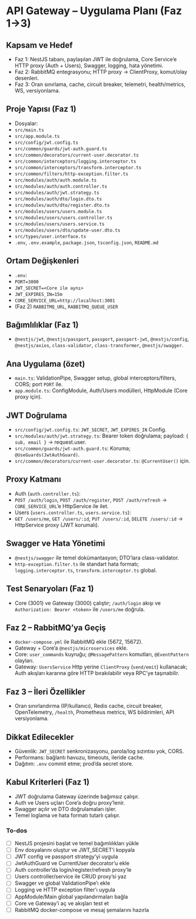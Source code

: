 <!-- 4ced6a8f-3cbc-4087-8bce-22f9179765c2 00035659-bf88-4fdb-bb6b-18c2e3cce9c2 -->
# API Gateway – Uygulama Planı (Faz 1→3)

## Kapsam ve Hedef

- Faz 1: NestJS tabanı, paylaşılan JWT ile doğrulama, Core Service’e HTTP proxy (Auth + Users), Swagger, logging, hata yönetimi.
- Faz 2: RabbitMQ entegrasyonu; HTTP proxy → ClientProxy, komut/olay desenleri.
- Faz 3: Oran sınırlama, cache, circuit breaker, telemetri, health/metrics, WS, versiyonlama.

## Proje Yapısı (Faz 1)

- Dosyalar:
- `src/main.ts`
- `src/app.module.ts`
- `src/config/jwt.config.ts`
- `src/common/guards/jwt-auth.guard.ts`
- `src/common/decorators/current-user.decorator.ts`
- `src/common/interceptors/logging.interceptor.ts`
- `src/common/interceptors/transform.interceptor.ts`
- `src/common/filters/http-exception.filter.ts`
- `src/modules/auth/auth.module.ts`
- `src/modules/auth/auth.controller.ts`
- `src/modules/auth/jwt.strategy.ts`
- `src/modules/auth/dto/login.dto.ts`
- `src/modules/auth/dto/register.dto.ts`
- `src/modules/users/users.module.ts`
- `src/modules/users/users.controller.ts`
- `src/modules/users/users.service.ts`
- `src/modules/users/dto/update-user.dto.ts`
- `src/types/user.interface.ts`
- `.env`, `.env.example`, `package.json`, `tsconfig.json`, `README.md`

## Ortam Değişkenleri

- `.env`:
- `PORT=3000`
- `JWT_SECRET=<Core ile aynı>`
- `JWT_EXPIRES_IN=15m`
- `CORE_SERVICE_URL=http://localhost:3001`
- (Faz 2) `RABBITMQ_URL`, `RABBITMQ_QUEUE_USER`

## Bağımlılıklar (Faz 1)

- `@nestjs/jwt`, `@nestjs/passport`, `passport`, `passport-jwt`, `@nestjs/config`, `@nestjs/axios`, `class-validator`, `class-transformer`, `@nestjs/swagger`.

## Ana Uygulama (özet)

- `main.ts`: ValidationPipe, Swagger setup, global interceptors/filters, CORS; port `PORT` ile.
- `app.module.ts`: ConfigModule, Auth/Users modülleri, HttpModule (Core proxy için).

## JWT Doğrulama

- `src/config/jwt.config.ts`: `JWT_SECRET`, `JWT_EXPIRES_IN` Config.
- `src/modules/auth/jwt.strategy.ts`: Bearer token doğrulama; payload: `{ sub, email }` → request.user.
- `src/common/guards/jwt-auth.guard.ts`: Koruma; `@UseGuards(JwtAuthGuard)`.
- `src/common/decorators/current-user.decorator.ts`: `@CurrentUser()` için.

## Proxy Katmanı

- Auth (`auth.controller.ts`):
- `POST /auth/login`, `POST /auth/register`, `POST /auth/refresh` → `CORE_SERVICE_URL`’e HttpService ile ilet.
- Users (`users.controller.ts`, `users.service.ts`):
- `GET /users/me`, `GET /users/:id`, `PUT /users/:id`, `DELETE /users/:id` → HttpService proxy (JWT korumalı).

## Swagger ve Hata Yönetimi

- `@nestjs/swagger` ile temel dokümantasyon; DTO’lara class-validator.
- `http-exception.filter.ts` ile standart hata formatı; `logging.interceptor.ts`, `transform.interceptor.ts` global.

## Test Senaryoları (Faz 1)

- Core (3001) ve Gateway (3000) çalıştır; `/auth/login` akışı ve `Authorization: Bearer <token>` ile `/users/me` doğrula.

## Faz 2 – RabbitMQ’ya Geçiş

- `docker-compose.yml` ile RabbitMQ ekle (5672, 15672).
- Gateway + Core’a `@nestjs/microservices` ekle.
- Core: `user_commands` kuyruğu; `@MessagePattern` komutları, `@EventPattern` olayları.
- Gateway: `UsersService` Http yerine `ClientProxy` (`send/emit`) kullanacak; Auth akışları kararına göre HTTP bırakılabilir veya RPC’ye taşınabilir.

## Faz 3 – İleri Özellikler

- Oran sınırlandırma (IP/kullanıcı), Redis cache, circuit breaker, OpenTelemetry, `/health`, Prometheus metrics, WS bildirimleri, API versiyonlama.

## Dikkat Edilecekler

- Güvenlik: `JWT_SECRET` senkronizasyonu, parola/log sızıntısı yok, CORS.
- Performans: bağlantı havuzu, timeouts, ileride cache.
- Dağıtım: `.env` commit etme; prod’da secret store.

## Kabul Kriterleri (Faz 1)

- JWT doğrulama Gateway üzerinde bağımsız çalışır.
- Auth ve Users uçları Core’a doğru proxy’lenir.
- Swagger açılır ve DTO doğrulamaları işler.
- Temel loglama ve hata formatı tutarlı çalışır.

### To-dos

- [ ] NestJS projesini başlat ve temel bağımlılıkları yükle
- [ ] Env dosyalarını oluştur ve JWT_SECRET’i kopyala
- [ ] JWT config ve passport strategy’yi uygula
- [ ] JwtAuthGuard ve CurrentUser decorator’u ekle
- [ ] Auth controller’da login/register/refresh proxy’le
- [ ] Users controller/service ile CRUD proxy’si yaz
- [ ] Swagger ve global ValidationPipe’ı ekle
- [ ] Logging ve HTTP exception filter’ı uygula
- [ ] AppModule/Main global yapılandırmaları bağla
- [ ] Core ve Gateway’i aç ve akışları test et
- [ ] RabbitMQ docker-compose ve mesaj şemalarını hazırla